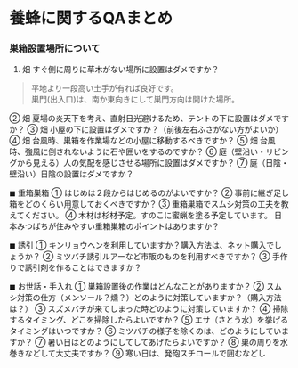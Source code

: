 # 養蜂に関するQAまとめ


### 巣箱設置場所について

1. 畑 すぐ側に周りに草木がない場所に設置はダメですか？
> 平地より一段高い土手が有れば良好です。  
> 巣門(出入口)は、南か東向きにして巣門方向は開けた場所。


② 畑 夏場の炎天下を考え、直射日光避けるため、テントの下に設置はダメですか？
③ 畑 小屋の下に設置はダメですか？（前後左右ふさがない方がよいか）
④ 畑 台風時、巣箱を作業場などの小屋に移動するべきですか？
⑤ 畑 台風時、強風に倒されないように石や囲いをするのですか？
⑥ 庭（壁沿い・リビングから見える）人の気配を感じさせる場所に設置はダメですか？
⑦ 庭（日陰・壁沿い）日陰の設置はダメですか？

◼ 重箱巣箱
① はじめは２段からはじめるのがよいですか？
② 事前に継ぎ足し箱をどのくらい用意しておくべきですか？
③ 重箱巣箱でスムシ対策の工夫を教えてください。
④ 木材は杉材予定。すのこに蜜蝋を塗る予定しています。
日本みつばちが住みやすい重箱巣箱のポイントはありますか？

◼ 誘引
① キンリョウヘンを利用していますか？購入方法は、ネット購入でしょうか？
② ミツバチ誘引ルアーなど市販のものを利用すべきですか？
③ 手作りで誘引剤を作ることはできますか？

◼ お世話・手入れ
① 巣箱設置後の作業はどんなことがありますか？
② スムシ対策の仕方（メンソール？燻？）どのように対策していますか？（購入方法は？）
③ スズメバチが来てしまった時どのように対策していますか？
④ 掃除するタイミング、どこを掃除したらよいですか？
⑤ エサ（さとう水）を挙げるタイミングはいつですか？
⑥ ミツバチの様子を除くのは、どのようにしていますか？
⑦ 暑い日はどのようにしてしてあげたらよいですか？
⑧ 巣の周りを水巻きなどして大丈夫ですか？
⑨ 寒い日は、発砲スチロールで囲むなどし